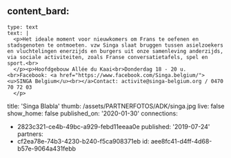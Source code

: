 content_bard:
  -
    type: text
    text: |
      <p>Het ideale moment voor nieuwkomers om Frans te oefenen en stadsgenoten te ontmoeten. vzw Singa slaat bruggen tussen asielzoekers en vluchtelingen enerzijds en burgers uit onze samenleving anderzijds, via sociale activiteiten, zoals Franse conversatietafels, spel en sport.<br>
      </p><p>Hoofdgebouw Allée du Kaai<br>Donderdag 18 - 20 u.<br>Facebook: <a href="https://www.facebook.com/Singa.belgium/"><u>SINGA Belgium</u><br></a>Contact: activite@singa-belgium.org / 0470 70 72 03
      </p>
      
title: 'Singa Blabla'
thumb: /assets/PARTNERFOTOS/ADK/singa.jpg
live: false
show_home: false
published_on: '2020-01-30'
connections:
  - 2823c321-ce4b-49bc-a929-febd11eeaa0e
published: '2019-07-24'
partners:
  - cf2ea78e-74b3-4230-b240-f5ca908371eb
id: aee8fc41-d4ff-4d68-b57e-9064a431febb
